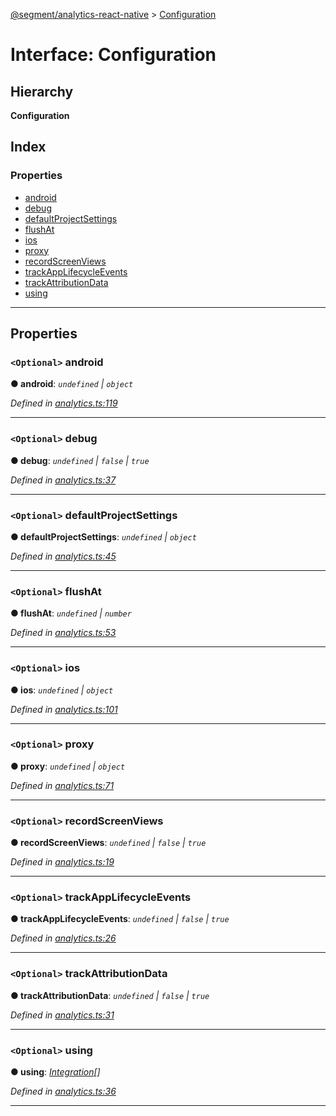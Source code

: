 [@segment/analytics-react-native](../README.md) > [Configuration](../interfaces/analytics.configuration.md)

# Interface: Configuration

## Hierarchy

**Configuration**

## Index

### Properties

* [android](analytics.configuration.md#android)
* [debug](analytics.configuration.md#debug)
* [defaultProjectSettings](analytics.configuration.md#defaultprojectsettings)
* [flushAt](analytics.configuration.md#flushat)
* [ios](analytics.configuration.md#ios)
* [proxy](analytics.configuration.md#proxy)
* [recordScreenViews](analytics.configuration.md#recordscreenviews)
* [trackAppLifecycleEvents](analytics.configuration.md#trackapplifecycleevents)
* [trackAttributionData](analytics.configuration.md#trackattributiondata)
* [using](analytics.configuration.md#using)

---

## Properties

<a id="android"></a>

### `<Optional>` android

**● android**: *`undefined` \| `object`*

*Defined in [analytics.ts:119](https://github.com/segmentio/analytics-react-native/blob/master/packages/core/src/analytics.ts#L119)*

___
<a id="debug"></a>

### `<Optional>` debug

**● debug**: *`undefined` \| `false` \| `true`*

*Defined in [analytics.ts:37](https://github.com/segmentio/analytics-react-native/blob/master/packages/core/src/analytics.ts#L37)*

___
<a id="defaultprojectsettings"></a>

### `<Optional>` defaultProjectSettings

**● defaultProjectSettings**: *`undefined` \| `object`*

*Defined in [analytics.ts:45](https://github.com/segmentio/analytics-react-native/blob/master/packages/core/src/analytics.ts#L45)*

___
<a id="flushat"></a>

### `<Optional>` flushAt

**● flushAt**: *`undefined` \| `number`*

*Defined in [analytics.ts:53](https://github.com/segmentio/analytics-react-native/blob/master/packages/core/src/analytics.ts#L53)*

___
<a id="ios"></a>

### `<Optional>` ios

**● ios**: *`undefined` \| `object`*

*Defined in [analytics.ts:101](https://github.com/segmentio/analytics-react-native/blob/master/packages/core/src/analytics.ts#L101)*

___
<a id="proxy"></a>

### `<Optional>` proxy

**● proxy**: *`undefined` \| `object`*

*Defined in [analytics.ts:71](https://github.com/segmentio/analytics-react-native/blob/master/packages/core/src/analytics.ts#L71)*

___
<a id="recordscreenviews"></a>

### `<Optional>` recordScreenViews

**● recordScreenViews**: *`undefined` \| `false` \| `true`*

*Defined in [analytics.ts:19](https://github.com/segmentio/analytics-react-native/blob/master/packages/core/src/analytics.ts#L19)*

___
<a id="trackapplifecycleevents"></a>

### `<Optional>` trackAppLifecycleEvents

**● trackAppLifecycleEvents**: *`undefined` \| `false` \| `true`*

*Defined in [analytics.ts:26](https://github.com/segmentio/analytics-react-native/blob/master/packages/core/src/analytics.ts#L26)*

___
<a id="trackattributiondata"></a>

### `<Optional>` trackAttributionData

**● trackAttributionData**: *`undefined` \| `false` \| `true`*

*Defined in [analytics.ts:31](https://github.com/segmentio/analytics-react-native/blob/master/packages/core/src/analytics.ts#L31)*

___
<a id="using"></a>

### `<Optional>` using

**● using**: *[Integration](../#integration)[]*

*Defined in [analytics.ts:36](https://github.com/segmentio/analytics-react-native/blob/master/packages/core/src/analytics.ts#L36)*

___

